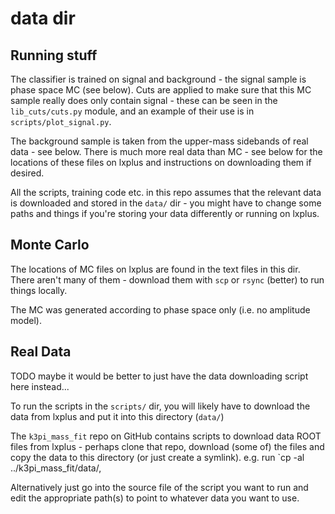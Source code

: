 data dir
====

Running stuff
----
The classifier is trained on signal and background - the signal sample is phase space MC (see below).
Cuts are applied to make sure that this MC sample really does only contain signal - these can be seen in the
`lib_cuts/cuts.py` module, and an example of their use is in `scripts/plot_signal.py`.

The background sample is taken from the upper-mass sidebands of real data - see below.
There is much more real data than MC - see below for the locations of these files on lxplus and instructions
on downloading them if desired.

All the scripts, training code etc. in this repo assumes that the relevant data is downloaded and stored in the `data/`
dir - you might have to change some paths and things if you're storing your data differently or running on lxplus.

Monte Carlo
----
The locations of MC files on lxplus are found in the text files in this dir.
There aren't many of them - download them with `scp` or `rsync` (better) to run things locally.

The MC was generated according to phase space only (i.e. no amplitude model).

Real Data
----
TODO maybe it would be better to just have the data downloading script here instead...

To run the scripts in the `scripts/` dir, you will likely have to download the data from lxplus and put it into this
directory (`data/`)

The `k3pi_mass_fit` repo on GitHub contains scripts to download data ROOT files from lxplus - perhaps clone that repo,
download (some of) the files and copy the data to this directory (or just create a symlink).
e.g. run `cp -al ../k3pi_mass_fit/data/,

Alternatively just go into the source file of the script you want to run and edit the appropriate path(s) to point to
whatever data you want to use.

